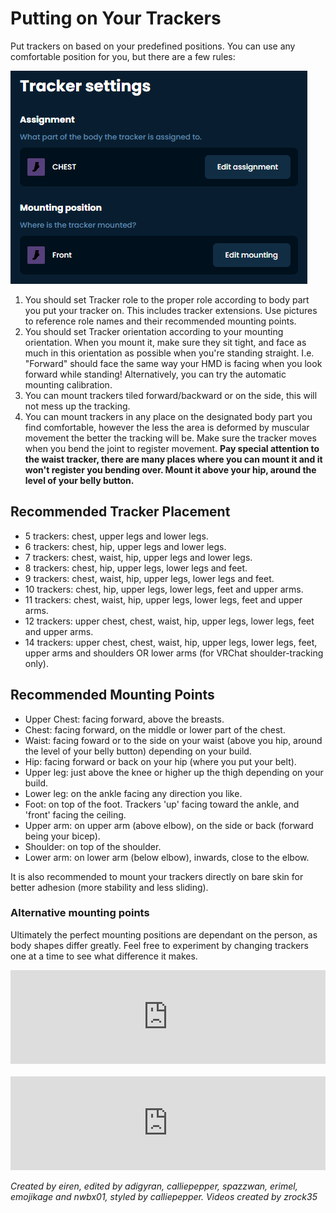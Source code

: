 # Putting on Your Trackers

Put trackers on based on your predefined positions. You can use any comfortable position for you, but there are a few rules:

![Tracker Settings](../assets/img/Tracker_Settings.png)

1. You should set Tracker role to the proper role according to body part you put your tracker on. This includes tracker extensions. Use pictures to reference role names and their recommended mounting points.
2. You should set Tracker orientation according to your mounting orientation. When you mount it, make sure they sit tight, and face as much in this orientation as possible when you're standing straight. I.e. "Forward" should face the same way your HMD is facing when you look forward while standing! Alternatively, you can try the automatic mounting calibration.
3. You can mount trackers tiled forward/backward or on the side, this will not mess up the tracking.
4. You can mount trackers in any place on the designated body part you find comfortable, however the less the area is deformed by muscular movement the better the tracking will be. Make sure the tracker moves when you bend the joint to register movement. **Pay special attention to the waist tracker, there are many places where you can mount it and it won't register you bending over. Mount it above your hip, around the level of your belly button.**

## Recommended Tracker Placement

- 5 trackers: chest, upper legs and lower legs.
- 6 trackers: chest, hip, upper legs and lower legs.
- 7 trackers: chest, waist, hip, upper legs and lower legs.
- 8 trackers: chest, hip, upper legs, lower legs and feet.
- 9 trackers: chest, waist, hip, upper legs, lower legs and feet.
- 10 trackers: chest, hip, upper legs, lower legs, feet and upper arms.
- 11 trackers: chest, waist, hip, upper legs, lower legs, feet and upper arms.
- 12 trackers: upper chest, chest, waist, hip, upper legs, lower legs, feet and upper arms.
- 14 trackers: upper chest, chest, waist, hip, upper legs, lower legs, feet, upper arms and shoulders OR lower arms (for VRChat shoulder-tracking only).

## Recommended Mounting Points

- Upper Chest: facing forward, above the breasts.
- Chest: facing forward, on the middle or lower part of the chest.
- Waist: facing foward or to the side on your waist (above you hip, around the level of your belly button) depending on your build.
- Hip: facing forward or back on your hip (where you put your belt).
- Upper leg: just above the knee or higher up the thigh depending on your build.
- Lower leg: on the ankle facing any direction you like.
- Foot: on top of the foot. Trackers 'up' facing toward the ankle, and 'front' facing the ceiling.
- Upper arm: on upper arm (above elbow), on the side or back (forward being your bicep).
- Shoulder: on top of the shoulder.
- Lower arm: on lower arm (below elbow), inwards, close to the elbow.

It is also recommended to mount your trackers directly on bare skin for better adhesion (more stability and less sliding).

### Alternative mounting points

Ultimately the perfect mounting positions are dependant on the person, as body shapes differ greatly. Feel free to experiment by changing trackers one at a time to see what difference it makes.

<div class="video-container">
<iframe width="100%" height="auto" src="https://www.youtube.com/embed/MMJ8843zqNM" title="YouTube video player" frameborder="0" allow="accelerometer; autoplay muted; clipboard-write; encrypted-media; gyroscope; picture-in-picture" allowfullscreen></iframe>
</div>

<br>

<div class="video-container">
<iframe width="100%" height="auto" src="https://www.youtube.com/embed/aM0jXEYQAeY" title="YouTube video player" frameborder="0" allow="accelerometer; autoplay muted; clipboard-write; encrypted-media; gyroscope; picture-in-picture" allowfullscreen></iframe>
</div>

_Created by eiren, edited by adigyran, calliepepper, spazzwan, erimel, emojikage and nwbx01, styled by calliepepper. Videos created by zrock35_
